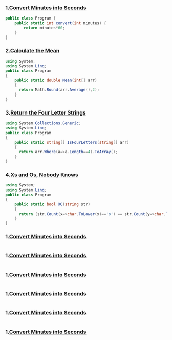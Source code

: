 ### 1.[Convert Minutes into Seconds](https://edabit.com/challenge/bizjGL4wyd8PwR4Ke)
```csharp
public class Program {
	public static int convert(int minutes) {
		return minutes*60;
	}
}
```
### 2.[Calculate the Mean](https://edabit.com/challenge/eETZxgueSqivPBmAX)
```csharp
using System;
using System.Linq;
public class Program 
{
    public static double Mean(int[] arr) 
    {
      return Math.Round(arr.Average(),2);
    }
}

```
### 3.[Return the Four Letter Strings](https://edabit.com/challenge/W4x4o2M7ny6Cqkfhn)
```csharp
using System.Collections.Generic;
using System.Linq;
public class Program 
{
    public static string[] IsFourLetters(string[] arr) 
    {
      return arr.Where(a=>a.Length==4).ToArray();
    }
}

```
### 4.[Xs and Os, Nobody Knows](https://edabit.com/challenge/irKy94NboMHSMzjEL)
```csharp
using System;
using System.Linq;
public class Program 
{
    public static bool XO(string str) 
    {
      return (str.Count(x=>char.ToLower(x)=='o') == str.Count(y=>char.ToLower(y)=='x'));
    }
}

```
### 1.[Convert Minutes into Seconds](https://edabit.com/challenge/bizjGL4wyd8PwR4Ke)
```csharp

```
### 1.[Convert Minutes into Seconds](https://edabit.com/challenge/bizjGL4wyd8PwR4Ke)
```csharp

```
### 1.[Convert Minutes into Seconds](https://edabit.com/challenge/bizjGL4wyd8PwR4Ke)
```csharp

```
### 1.[Convert Minutes into Seconds](https://edabit.com/challenge/bizjGL4wyd8PwR4Ke)
```csharp

```
### 1.[Convert Minutes into Seconds](https://edabit.com/challenge/bizjGL4wyd8PwR4Ke)
```csharp

```
### 1.[Convert Minutes into Seconds](https://edabit.com/challenge/bizjGL4wyd8PwR4Ke)
```csharp

```
